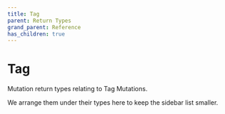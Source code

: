 ```yaml
---
title: Tag
parent: Return Types
grand_parent: Reference
has_children: true
---
```


# Tag

Mutation return types relating to Tag Mutations.

We arrange them under their types here to keep the sidebar list smaller.

